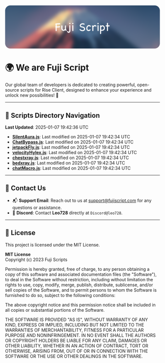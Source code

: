 ![Banner](.github/b.webp)

# 🌍 **We are Fuji Script**

Our global team of developers is dedicated to creating powerful, open-source scripts for Rise Client, designed to enhance your experience and unlock new possibilities! 🌟

---
<!-- SCRIPTS_NAVIGATION_START -->
## 📂 **Scripts Directory Navigation**

**Last Updated**: 2025-01-07 19:42:36 UTC

- **[SilentAura.js](scripts/SilentAura.js)**: Last modified on 2025-01-07 19:42:34 UTC
- **[ChatBypass.js](scripts/ChatBypass.js)**: Last modified on 2025-01-07 19:42:34 UTC
- **[jetpackFly.js](scripts/jetpackFly.js)**: Last modified on 2025-01-07 19:42:34 UTC
- **[velocityHylex.js](scripts/velocityHylex.js)**: Last modified on 2025-01-07 19:42:34 UTC
- **[chestxray.js](scripts/chestxray.js)**: Last modified on 2025-01-07 19:42:34 UTC
- **[bedxray.js](scripts/bedxray.js)**: Last modified on 2025-01-07 19:42:34 UTC
- **[chatMacro.js](scripts/chatMacro.js)**: Last modified on 2025-01-07 19:42:34 UTC

<!-- SCRIPTS_NAVIGATION_END -->

---

## 💬 **Contact Us**  
- 📬 **Support Email**: Reach out to us at [support@fujiscript.com](mailto:support@fujiscript.com) for any questions or assistance.  
- 💬 **Discord**: Contact **Leo728** directly at `Discord@leo728`.

---

## 📜 **License**

This project is licensed under the MIT License.  

**MIT License**  
Copyright (c) 2023 Fuji Scripts  

Permission is hereby granted, free of charge, to any person obtaining a copy of this software and associated documentation files (the "Software"), to deal in the Software without restriction, including without limitation the rights to use, copy, modify, merge, publish, distribute, sublicense, and/or sell copies of the Software, and to permit persons to whom the Software is furnished to do so, subject to the following conditions:  

The above copyright notice and this permission notice shall be included in all copies or substantial portions of the Software.  

THE SOFTWARE IS PROVIDED "AS IS", WITHOUT WARRANTY OF ANY KIND, EXPRESS OR IMPLIED, INCLUDING BUT NOT LIMITED TO THE WARRANTIES OF MERCHANTABILITY, FITNESS FOR A PARTICULAR PURPOSE AND NONINFRINGEMENT. IN NO EVENT SHALL THE AUTHORS OR COPYRIGHT HOLDERS BE LIABLE FOR ANY CLAIM, DAMAGES OR OTHER LIABILITY, WHETHER IN AN ACTION OF CONTRACT, TORT OR OTHERWISE, ARISING FROM, OUT OF OR IN CONNECTION WITH THE SOFTWARE OR THE USE OR OTHER DEALINGS IN THE SOFTWARE.  
